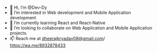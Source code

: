 - 👋 Hi, I’m @Dev-Dy
- 👀 I’m interested in Web development and Mobile Application development
- 🌱 I’m currently learning React and React-Native
- 💞️ I’m looking to collaborate on Web Application and Mobile Application projects.
- 📫 Reach me at dheerajkryadav08@gmail.com/ https://wa.me/8932878433

<!---
Dev-Dy/Dev-Dy is a ✨ special ✨ repository because its `README.md` (this file) appears on your GitHub profile.
You can click the Preview link to take a look at your changes.
--->
